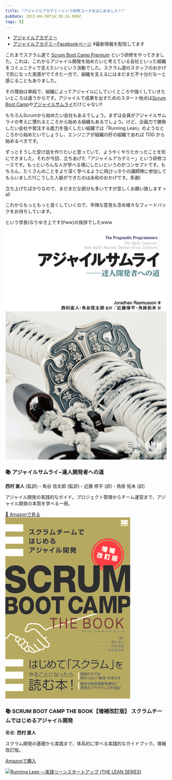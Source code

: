 ```yaml
---
title: "アジャイルアカデミーという研修コースをはじめました!!"
pubDate: 2013-04-28T14:30:24.000Z
tags: []
---
```


- [アジャイルアカデミー](http://event.shoeisha.jp/aa)
- [アジャイルアカデミーFacebookページ](https://www.facebook.com/AgileAcademy.jp) #最新情報を配信してます

これまでスクラム道で [Scrum Boot Camp Premium](http://enterprisezine.jp/pma/special/01) という研修をやってきました。これは、これからアジャイル開発を始めたいと考えている会社といった組織をコミュニティで支えたいっという活動でした。スクラム道のスタッフのおかげで形になった実感がでてきた一方で、組織を支えるにはまだまだ不十分だなーと感じることもありました。

その理由は単純で、組織によってアジャイルにしていくところや強くしていきたいところは違うからです。アジャイルで成果を出すためのスタート地点は[Scrum Boot Camp](http://www.amazon.co.jp/gp/product/4798129712/ref=as_li_ss_tl?ie=UTF8&camp=247&creative=7399&creativeASIN=4798129712&linkCode=as2&tag=nawoto07-22)や[アジャイルサムライ](http://www.amazon.co.jp/gp/product/4274068560/ref=as_li_ss_tl?ie=UTF8&camp=247&creative=7399&creativeASIN=4274068560&linkCode=as2&tag=nawoto07-22)だけじゃない!!

もちろんScrumから始めたい会社もあるでしょう。まずは全員がアジャイルサムライの考えに慣れるところから始める組織もあるでしょう。けど、企画力で勝負したい会社や発注する能力を強くしたい組織では「Running Lean」のようなところから始めたいでしょうし、エンジニアが組織の肝の組織であれば TDD から始めるべきです。

ずっとそうした受け皿を作りたいと思っていて、ようやくやりたかったことを形にできました。それが今回、立ちあげた「アジャイルアカデミー」という研修コースです。もっといろんな人が学べる場にしたいというのがコンセプトです。もちろん、たくさんのことをより深く学べるように飛びっきりの講師陣に参加してもらいました!!(こうした人脈ができたのは永和のおかげです。多謝)

立ち上げたばかりなので、まだまだな部分も多いですが宜しくお願い致します > all

これからもっともっと良くしていくので、辛辣な意見も含め様々なフィードバックをお待ちしています。

という学長(なりゆき上ですがww)の挨拶でしたwww


<div class="book-card group">
  <div class="book-cover">
    <picture>
      <source srcset="/images/books/agile-samurai-cover.webp" type="image/webp" />
      <img src="/images/books/agile-samurai-cover.png" alt="アジャイルサムライ−達人開発者への道 の表紙" />
    </picture>
  </div>
  <div class="book-content">
    <h3 class="book-title">📚 アジャイルサムライ−達人開発者への道</h3>
    <p class="book-author"><strong>西村 直人</strong> (監訳)・角谷 信太郎 (監訳)・近藤 修平 (訳)・角掛 拓未 (訳)</p>
    <p class="book-description">アジャイル開発の実践的なガイド。プロジェクト管理からチーム運営まで、アジャイル開発の本質を学べる一冊。</p>
    <a href="http://www.amazon.co.jp/exec/obidos/ASIN/4274068560/nawoto07-22/" class="amazon-link transition-colors duration-200 group-hover:bg-green-500 group-hover:text-white" target="_blank" rel="noopener noreferrer">
      📖 Amazonで見る
    </a>
  </div>
</div>



<div class="book-card group">
  <div class="book-cover">
    <picture>
      <source srcset="/images/books/scrum-bootcamp-the-book-cover.webp" type="image/webp">
      <img src="/images/books/scrum-bootcamp-the-book-cover.png" alt="SCRUM BOOT CAMP THE BOOK【増補改訂版】 スクラムチームではじめるアジャイル開発 の表紙" class="w-full h-auto rounded-lg shadow-md">
    </picture>
  </div>
  <div class="book-content">
    <h3 class="book-title text-lg font-semibold mb-2">📚 SCRUM BOOT CAMP THE BOOK【増補改訂版】 スクラムチームではじめるアジャイル開発</h3>
    <p class="book-author text-sm text-gray-600 mb-3">著者: <strong>西村 直人</strong></p>
    <p class="book-description text-sm text-gray-700 mb-4">スクラム開発の基礎から実践まで、体系的に学べる実践的なガイドブック。増補改訂版。</p>
    <a href="http://www.amazon.co.jp/exec/obidos/ASIN/B086GBXRN6/nawoto07-22/" class="inline-block bg-orange-500 text-white px-4 py-2 rounded-md text-sm font-medium transition-colors duration-200 group-hover:bg-green-500 group-hover:text-white">
      Amazonで購入
    </a>
  </div>
</div>


[![Running Lean ―実践リーンスタートアップ (THE LEAN SERIES)](https://images-fe.ssl-images-amazon.com/images/I/41n0JPz%2BDrL._SL160_.jpg)](http://d.hatena.ne.jp/asin/4873115914/nawoto07-22)